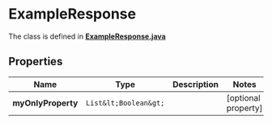 

# ExampleResponse



The class is defined in **[ExampleResponse.java](../../src/main/java/org/openapitools/model/ExampleResponse.java)**

## Properties

Name | Type | Description | Notes
------------ | ------------- | ------------- | -------------
**myOnlyProperty** | `List&lt;Boolean&gt;` |  |  [optional property]



